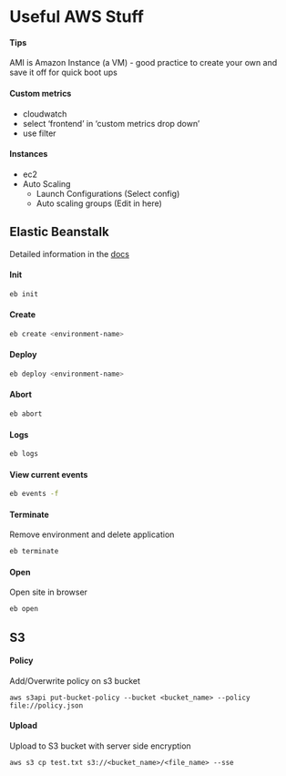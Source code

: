 # Useful AWS Stuff

#### Tips
AMI is Amazon Instance (a VM) - good practice to create your own and save it off for quick boot ups


#### Custom metrics
- cloudwatch
- select ‘frontend’ in ‘custom metrics drop down’
- use filter


#### Instances
- ec2
- Auto Scaling
  * Launch Configurations (Select config)
  * Auto scaling groups (Edit in here)

  
## Elastic Beanstalk
Detailed information in the [docs](https://docs.aws.amazon.com/elasticbeanstalk/latest/dg/eb3-cmd-commands.html?icmpid=docs_elasticbeanstalk_console)

#### Init
```bash
eb init
```

#### Create
```bash
eb create <environment-name>
```

#### Deploy
```bash
eb deploy <environment-name>
```

#### Abort
```bash
eb abort
```

#### Logs
```bash
eb logs
```


#### View current events
```bash
eb events -f
```

#### Terminate
Remove environment and delete application
```bash
eb terminate
```

#### Open
Open site in browser

```bash
eb open
```

## S3

#### Policy

Add/Overwrite policy on s3 bucket
```
aws s3api put-bucket-policy --bucket <bucket_name> --policy file://policy.json
```

#### Upload
Upload to S3 bucket with server side encryption

```
aws s3 cp test.txt s3://<bucket_name>/<file_name> --sse
```